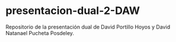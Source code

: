 # presentacion-dual-2-DAW

Repositorio de la presentación dual de David Portillo Hoyos y David Natanael Pucheta Posdeley.

